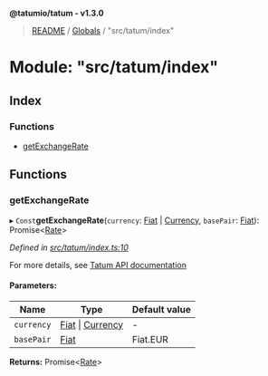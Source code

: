 **@tatumio/tatum - v1.3.0**

> [README](../README.md) / [Globals](../globals.md) / "src/tatum/index"

# Module: "src/tatum/index"

## Index

### Functions

* [getExchangeRate](_src_tatum_index_.md#getexchangerate)

## Functions

### getExchangeRate

▸ `Const`**getExchangeRate**(`currency`: [Fiat](../enums/_src_model_response_ledger_fiat_.fiat.md) \| [Currency](../enums/_src_model_request_currency_.currency.md), `basePair`: [Fiat](../enums/_src_model_response_ledger_fiat_.fiat.md)): Promise\<[Rate](../classes/_src_model_response_common_rate_.rate.md)>

*Defined in [src/tatum/index.ts:10](https://github.com/tatumio/tatum-js/blob/31bb1b4/src/tatum/index.ts#L10)*

For more details, see <a href="https://tatum.io/apidoc.html#operation/getExchangeRate" target="_blank">Tatum API documentation</a>

#### Parameters:

Name | Type | Default value |
------ | ------ | ------ |
`currency` | [Fiat](../enums/_src_model_response_ledger_fiat_.fiat.md) \| [Currency](../enums/_src_model_request_currency_.currency.md) | - |
`basePair` | [Fiat](../enums/_src_model_response_ledger_fiat_.fiat.md) | Fiat.EUR |

**Returns:** Promise\<[Rate](../classes/_src_model_response_common_rate_.rate.md)>
